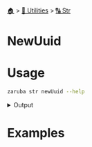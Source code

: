 <!--startTocHeader-->
[🏠](../../README.md) > [🔧 Utilities](../README.md) > [🔠 Str](README.md)
# NewUuid
<!--endTocHeader-->

# Usage

<!--startCode-->
```bash
zaruba str newUuid --help
```
 
<details>
<summary>Output</summary>
 
```````
Generate new UUID string

Usage:
  zaruba str newUuid [flags]

Flags:
  -h, --help   help for newUuid
```````
</details>
<!--endCode-->

# Examples



<!--startTocSubtopic-->

<!--endTocSubtopic-->